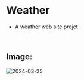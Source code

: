 # Weather
- A weather web site projct

<br>

## Image:

![2024-03-25](https://github.com/bardlur/Weather/assets/138980378/8b953f39-1649-472a-a90b-e0b9e0cc1c04)

